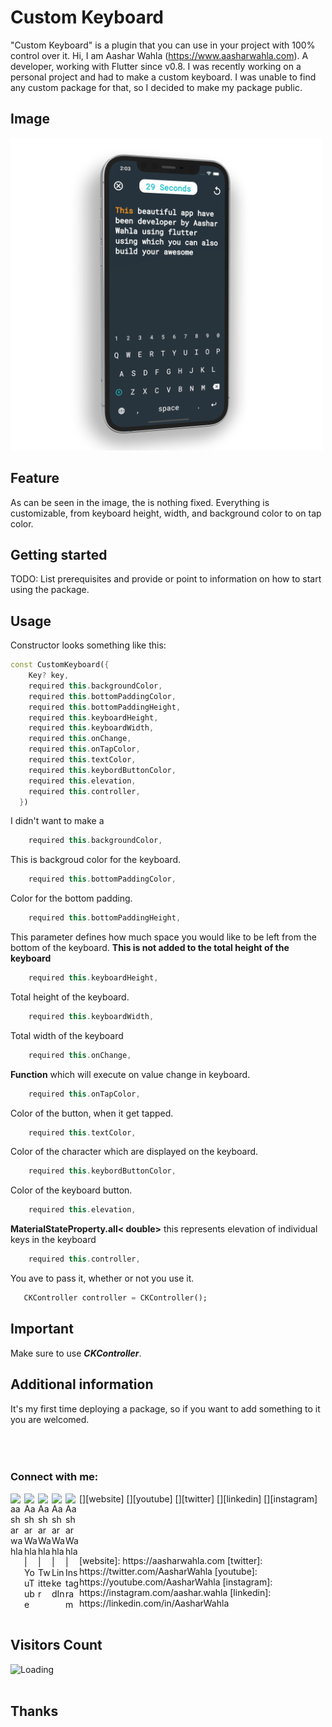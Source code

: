 <!--
This README describes the package. If you publish this package to pub.dev,
this README's contents appear on the landing page for your package.

For information about how to write a good package README, see the guide for
[writing package pages](https://dart.dev/guides/libraries/writing-package-pages).

For general information about developing packages, see the Dart guide for
[creating packages](https://dart.dev/guides/libraries/create-library-packages)
and the Flutter guide for
[developing packages and plugins](https://flutter.dev/developing-packages).
-->

# Custom Keyboard

"Custom Keyboard" is a plugin that you can use in your project with 100% control over it.
Hi, I am Aashar Wahla (https://www.aasharwahla.com). A developer, working with Flutter since v0.8.
I was recently working on a personal project and had to make a custom keyboard. I was unable to find any custom package for that, so I decided to make my package public.

## Image

<!-- ![Screenshot](assets/screenshot.png) -->
<img src="assets/screenshot.png" alt="flutter custom keyboard" height="500"/>

## Feature

As can be seen in the image, the is nothing fixed. Everything is customizable, from keyboard height, width, and background color to on tap color.

## Getting started

TODO: List prerequisites and provide or point to information on how to
start using the package.

## Usage

Constructor looks something like this:

```dart
const CustomKeyboard({
    Key? key,
    required this.backgroundColor,
    required this.bottomPaddingColor,
    required this.bottomPaddingHeight,
    required this.keyboardHeight,
    required this.keyboardWidth,
    required this.onChange,
    required this.onTapColor,
    required this.textColor,
    required this.keybordButtonColor,
    required this.elevation,
    required this.controller,
  })
```

I didn't want to make a

```dart
    required this.backgroundColor,
```

This is backgroud color for the keyboard.

```dart
    required this.bottomPaddingColor,
```

Color for the bottom padding.

```dart
    required this.bottomPaddingHeight,
```

This parameter defines how much space you would like to be left from the bottom of the keyboard. **This is not added to the total height of the keyboard**

```dart
    required this.keyboardHeight,
```

Total height of the keyboard.

```dart
    required this.keyboardWidth,
```

Total width of the keyboard

```dart
    required this.onChange,
```

**Function** which will execute on value change in keyboard.

```dart
    required this.onTapColor,
```

Color of the button, when it get tapped.

```dart
    required this.textColor,
```

Color of the character which are displayed on the keyboard.

```dart
    required this.keybordButtonColor,
```

Color of the keyboard button.

```dart
    required this.elevation,
```

**MaterialStateProperty.all< double>** this represents elevation of individual keys in the keyboard

```dart
    required this.controller,
```

You ave to pass it, whether or not you use it.

```dart
   CKController controller = CKController();
```

## Important

Make sure to use **_CKController_**.

## Additional information

It's my first time deploying a package, so if you want to add something to it you are welcomed.<br>
<br>
<br>
<br>

### Connect with me:

[<img align="left" alt="aashar wahla" width="22px" src="https://cdn-icons-png.flaticon.com/512/841/841364.png" />][website]
[<img align="left" alt="AasharWahla | YouTube" width="22px" src="https://cdn-icons-png.flaticon.com/512/1384/1384060.png" />][youtube]
[<img align="left" alt="AasharWahla | Twitter" width="22px" src="https://cdn-icons-png.flaticon.com/512/733/733579.png" />][twitter]
[<img align="left" alt="AasharWahla | LinkedIn" width="22px" src="https://cdn-icons-png.flaticon.com/512/174/174857.png" />][linkedin]
[<img align="left" alt="AasharWahla | Instagram" width="22px" src="https://cdn-icons-png.flaticon.com/512/2111/2111463.png" />][instagram]

<br />
<br>

<br />
<br>
[website]: https://aasharwahla.com
[twitter]: https://twitter.com/AasharWahla
[youtube]: https://youtube.com/AasharWahla
[instagram]: https://instagram.com/aashar.wahla
[linkedin]: https://linkedin.com/in/AasharWahla

<br>
<br>

## Visitors Count

<img align="left" src = "https://profile-counter.glitch.me/AasharWahlaCustomKeyboard/count.svg" alt ="Loading">

<br>
<br>

## Thanks
